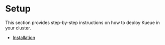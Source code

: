 # Setup

This section provides step-by-step instructions on how to deploy Kueue in your cluster.

* [Installation](install.md)